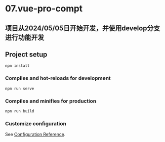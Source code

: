 # 07.vue-pro-compt
## 项目从2024/05/05日开始开发，并使用develop分支进行功能开发

## Project setup
```
npm install
```

### Compiles and hot-reloads for development
```
npm run serve
```

### Compiles and minifies for production
```
npm run build
```

### Customize configuration
See [Configuration Reference](https://cli.vuejs.org/config/).
